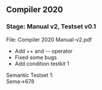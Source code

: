 ## Compiler 2020

### Stage: Manual v2, Testset v0.1
File: Compiler 2020 Manual-v2.pdf     
- Add ++ and -- operator
- Fixed some bugs
- Add condition testkit 1
     
Semantic Testset 1:   
Sema->678   